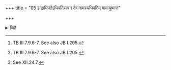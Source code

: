 +++
title = "05 इन्द्राधिपतेऽधिपतिस्त्वन् देवानामस्यधिपतिम् मामायुष्मन्तं"

+++

<details><summary>थिते</summary>

5. With indrādhipatedhipatistvaṁ...[^1] having made the libation (of the Ṣoḍaśin-scoop), with indrasca samrāḍvaruṇaśca...[^2] he drinks the Śoḍaśin (-scoop). (The others drink the Soma from) the goblets with .... ādityavadgaṇasya.[^3]  

[^1]: TB III.7.9.6-7. See also JB I.205.  

[^2]: TB III.7.9.6-7. See also JB I.205.   

[^3]: See XII.24.7.  
</details>

